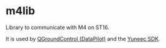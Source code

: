 # m4lib

Library to communicate with M4 on ST16.

It is used by [QGroundControl (DataPilot)](https://github.com/YUNEEC/qgroundcontrol) and the [Yuneec SDK](https://github.com/YUNEEC/Yuneec_SDK_Builder).

